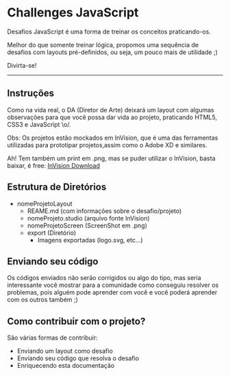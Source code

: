 # Challenges JavaScript

Desafios JavaScript é uma forma de treinar os conceitos praticando-os.

Melhor do que somente treinar lógica, propomos uma sequência de desafios com layouts pré-definidos, ou seja, um pouco mais de utilidade ;)

Divirta-se!

---

## Instruções

Como na vida real, o DA (Diretor de Arte) deixará um layout com algumas observações para que você possa dar vida ao projeto, praticando HTML5, CSS3 e JavaScript \o/.

Obs: Os projetos estão mockados em InVision, que é uma das ferramentas utilizadas para prototipar projetos,assim como o Adobe XD e similares.

Ah! Tem também um print em .png, mas se puder utilizar o InVision, basta baixar, é free: [InVision Download](https://www.invisionapp.com)

## Estrutura de Diretórios
+ nomeProjetoLayout
  + REAME.md (com informações sobre o desafio/projeto)
  + nomeProjeto.studio (arquivo fonte InVision)
  + nomeProjetoScreen (ScreenShot em .png)
  + export (Diretório)
    + Imagens exportadas (logo.svg, etc...)

## Enviando seu código

Os códigos enviados não serão corrigidos ou algo do tipo, mas seria interessante você mostrar para a comunidade como conseguiu resolver os problemas, pois alguém pode aprender com você e você poderá aprender com os outros também ;)

## Como contribuir com o projeto?

São várias formas de contribuir:
+ Enviando um layout como desafio
+ Enviando seu código que resolva o desafio
+ Enriquecendo esta documentação



